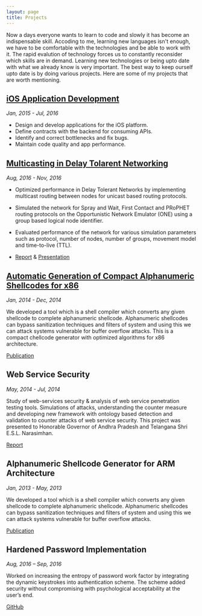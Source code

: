 ```yaml
---
layout: page
title: Projects
---
```


Now a days everyone wants to learn to code and slowly it has become an indispensable skill. Accoding to me, learning new languages isn't enough, we have to be comfortable with the technologies and be able to work with it. The rapid evalution of technology forces us to constantly reconsider which skills are in demand. Learning new technologies or being upto date with what we already know is very important. The best way to keep ourself upto date is by doing various projects. Here are some of my projects that are worth mentioning. 

## [iOS Application Development]({{site.baseurl}}2017/03/20/iOS-Projects/)
*Jan, 2015 - Jul, 2016* 

- Design and develop applications for the iOS platform.
- Define contracts with the backend for consuming APIs.
- Identify and correct bottlenecks and fix bugs.
- Maintain code quality and app performance.

## [Multicasting in Delay Tolarent Networking]({{site.baseurl}}2016/12/12/multicasting-in-dtn/)
*Aug, 2016 - Nov, 2016* 

* Optimized performance in Delay Tolerant Networks by implementing multicast routing between nodes for unicast based routing protocols.
* Simulated the network for Spray and Wait, First Contact and PRoPHET routing protocols on the Opportunistic Network Emulator (ONE) using a group based logical node identifier.
* Evaluated performance of the network for various simulation parameters such as protocol, number of nodes, number of groups, movement model and time-to-live (TTL).

* [Report](https://www.slideshare.net/NagendraChowdary/multicasting-in-delay-tolerant-networks-implementation-and-performance-analysis) & [Presentation](https://www.slideshare.net/NagendraChowdary/multicasting-in-dtn-networks)

## [Automatic Generation of Compact Alphanumeric Shellcodes for x86]({{site.baseurl}}2014/12/28/alphanumeric-shellcode-generator/)
*Jan, 2014 - Dec, 2014*

We developed a tool which is a shell compiler which converts any given shellcode to complete alphanumeric shellcode. Alphanumeric shellcodes can bypass sanitization techniques and filters of system and using this we can attack systems vulnerable for buffer overflow attacks. This is a compact chellcode generator with optimized algorithms for x86 architecture. 

[Publication](http://link.springer.com/chapter/10.1007/978-3-319-13841-1_22)

## Web Service Security
*May, 2014 - Jul, 2014*

Study of web-services security & analysis of web service penetration testing tools. Simulations of attacks, understanding the counter measure and developing new framework with ontology based detection and validation to counter attacks of web service security. This project was presented to Honorable Governor of Andhra Pradesh and Telangana Shri E.S.L. Narasimhan.

[Report](http://web-japps.ias.ac.in:8080/fellowship2014/Feedback/Finalweekreports/ENGS4851_Final_Certified_Report.pdf)



## Alphanumeric Shellcode Generator for ARM Architecture
*Jan, 2013 - May, 2013*

We developed a tool which is a shell compiler which converts any given shellcode to complete alphanumeric shellcode. Alphanumeric shellcodes can bypass sanitization techniques and filters of system and using this we can attack systems vulnerable for buffer overflow attacks.

[Publication](http://link.springer.com/chapter/10.1007/978-3-642-41224-0_3)

## Hardened Password Implementation
*Aug, 2016 – Sep, 2016*

Worked on increasing the entropy of password work factor by integrating the dynamic keystrokes into authentication scheme. The scheme added security without compromising with psychological acceptability at the user’s end.

[GitHub](https://github.com/posaninagendra/hardened-password)



